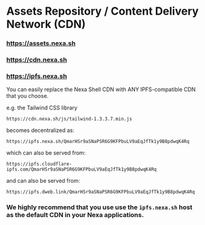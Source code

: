 # Assets Repository / Content Delivery Network (CDN)

### https://assets.nexa.sh

### https://cdn.nexa.sh

### https://ipfs.nexa.sh

You can easily replace the Nexa Shell CDN with ANY IPFS-compatible CDN that you choose.

e.g. the Tailwind CSS library

`https://cdn.nexa.sh/js/tailwind-1.3.3.7.min.js`

becomes decentralized as:

`https://ipfs.nexa.sh/QmarHSr9aSNaPSR6G9KFPbuLV9aEqJfTk1y9B8pdwqK4Rq`

which can also be served from:

`https://ipfs.cloudflare-ipfs.com/QmarHSr9aSNaPSR6G9KFPbuLV9aEqJfTk1y9B8pdwqK4Rq`

and can also be served from:

`https://ipfs.dweb.link/QmarHSr9aSNaPSR6G9KFPbuLV9aEqJfTk1y9B8pdwqK4Rq`

### We highly recommend that you use use the `ipfs.nexa.sh` host as the default CDN in your Nexa applications.

